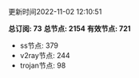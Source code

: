 更新时间2022-11-02 12:10:51

**总订阅: 73**
**总节点: 2154**
**有效节点: 721**
- ss节点: 379
- v2ray节点: 244
- trojan节点: 98
